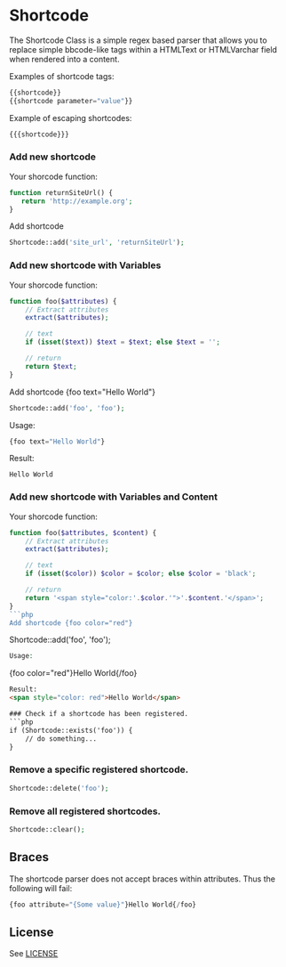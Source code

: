 # Shortcode

The Shortcode Class is a simple regex based parser that allows you to replace simple bbcode-like tags within a HTMLText or HTMLVarchar field when rendered into a content.   

Examples of shortcode tags:  

```php
{{shortcode}}
{{shortcode parameter="value"}}
```

Example of escaping shortcodes:  
```php
{{{shortcode}}}
```

### Add new shortcode

Your shorcode function:  
```php
function returnSiteUrl() {
   return 'http://example.org';
}
```

Add shortcode  
```php
Shortcode::add('site_url', 'returnSiteUrl');
```

### Add new shortcode with Variables
Your shorcode function:  
```php
function foo($attributes) {
    // Extract attributes
    extract($attributes);

    // text
    if (isset($text)) $text = $text; else $text = '';

    // return
    return $text;
}
```

Add shortcode {foo text="Hello World"}   
```php
Shortcode::add('foo', 'foo');
```
Usage:  
```php
{foo text="Hello World"}
```
Result:  
```
Hello World
```

### Add new shortcode with Variables and Content

Your shorcode function:  
```php
function foo($attributes, $content) {
    // Extract attributes
    extract($attributes);

    // text
    if (isset($color)) $color = $color; else $color = 'black';

    // return
    return '<span style="color:'.$color.'">'.$content.'</span>';
}
```php
Add shortcode {foo color="red"}  
```
Shortcode::add('foo', 'foo');
```php
Usage:  
```
{foo color="red"}Hello World{/foo}
```html
Result:  
<span style="color: red">Hello World</span>  

### Check if a shortcode has been registered.
```php
if (Shortcode::exists('foo')) {
    // do something...
}
```

### Remove a specific registered shortcode.
```php
Shortcode::delete('foo');
```

### Remove all registered shortcodes.
```php
Shortcode::clear();
```

## Braces
The shortcode parser does not accept braces within attributes. Thus the following will fail:   
```php
{foo attribute="{Some value}"}Hello World{/foo}
```

## License
See [LICENSE](https://github.com/force-components/Shortcode/blob/master/LICENSE)
